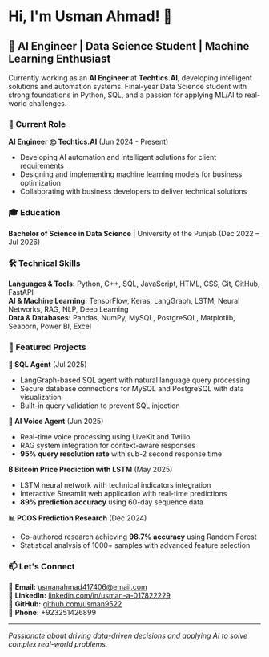 # Hi, I'm Usman Ahmad! 👋

## 🚀 AI Engineer | Data Science Student | Machine Learning Enthusiast

Currently working as an **AI Engineer** at **Techtics.AI**, developing intelligent solutions and automation systems. Final-year Data Science student with strong foundations in Python, SQL, and a passion for applying ML/AI to real-world challenges.

### 💼 Current Role
**AI Engineer @ Techtics.AI** (Jun 2024 - Present)
- Developing AI automation and intelligent solutions for client requirements
- Designing and implementing machine learning models for business optimization
- Collaborating with business developers to deliver technical solutions

### 🎓 Education
**Bachelor of Science in Data Science** | University of the Punjab (Dec 2022 – Jul 2026)

### 🛠️ Technical Skills
**Languages & Tools:** Python, C++, SQL, JavaScript, HTML, CSS, Git, GitHub, FastAPI  
**AI & Machine Learning:** TensorFlow, Keras, LangGraph, LSTM, Neural Networks, RAG, NLP, Deep Learning  
**Data & Databases:** Pandas, NumPy, MySQL, PostgreSQL, Matplotlib, Seaborn, Power BI, Excel

### 🚀 Featured Projects

**🤖 SQL Agent** (Jul 2025)
- LangGraph-based SQL agent with natural language query processing
- Secure database connections for MySQL and PostgreSQL with data visualization
- Built-in query validation to prevent SQL injection

**🎤 AI Voice Agent** (Jun 2025)
- Real-time voice processing using LiveKit and Twilio
- RAG system integration for context-aware responses
- **95% query resolution rate** with sub-2 second response time

**₿ Bitcoin Price Prediction with LSTM** (May 2025)
- LSTM neural network with technical indicators integration
- Interactive Streamlit web application with real-time predictions
- **89% prediction accuracy** using 60-day sequence data

**📊 PCOS Prediction Research** (Dec 2024)
- Co-authored research achieving **98.7% accuracy** using Random Forest
- Statistical analysis of 1000+ samples with advanced feature selection

### 📫 Let's Connect
📧 **Email:** usmanahmad417406@email.com  
💼 **LinkedIn:** [linkedin.com/in/usman-a-017822229](https://linkedin.com/in/usman-a-017822229)  
🐙 **GitHub:** [github.com/usman9522](https://github.com/usman9522)  
📱 **Phone:** +923251426899

---
*Passionate about driving data-driven decisions and applying AI to solve complex real-world problems.*